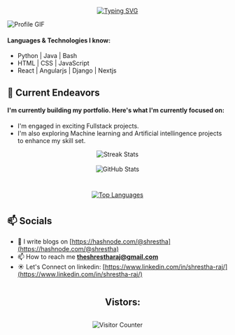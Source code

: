 <!DOCTYPE html>
<html lang="en">
<body>
  <p align="center">
    <a href="https://git.io/typing-svg">
      <img src="https://readme-typing-svg.demolab.com?font=Fira+Code&size=27&pause=1000&color=F77D2A&center=true&vCenter=true&random=true&width=438&lines=Hey%F0%9F%91%8B%2C+I'm+Shrestha!;Welcome+to+my+github.;Happy+stalking+%3A)" alt="Typing SVG" />
    </a>
  </p>
  <img src="https://user-images.githubusercontent.com/73097560/115834477-dbab4500-a447-11eb-908a-139a6edaec5c.gif" alt="Profile GIF">

  <h4>Languages & Technologies I know:</h4>
  <ul>
    <li>Python | Java | Bash</li>
    <li>HTML | CSS | JavaScript</li>
    <li>React | Angularjs | Django | Nextjs</li>
  
  </ul>

  <h2>🔭 Current Endeavors</h2>
  
  #### I'm currently building my portfolio. Here's what I'm currently focused on:
  
  <ul>
    <li>I'm engaged in exciting Fullstack projects.</li>
    <li>I'm also exploring Machine learning and Artificial intellingence projects to enhance my skill set.</li>
  
  </ul>

 <div align="center">
    <img src="https://streak-stats.demolab.com?user=shresthacodes&theme=dark-smoky&exclude_days=Sat" alt="Streak Stats">
    <br><br>
    <img src="https://github-readme-stats.vercel.app/api?username=shresthacodes&theme=graywhite&show_icons=true" alt="GitHub Stats">
  </div>

  <div align="center">
    <br><br>
    <a href="https://github.com/shresthacodes">
      <img style="margin: 0.5rem" src="https://github-readme-stats.vercel.app/api/top-langs/?username=shresthacodes&hide_progress=true" alt="Top Languages">
    </a>
  </div>


  <h2>📫 Socials</h2>
  
 - 📝 I write blogs on [https://hashnode.com/@shrestha](https://hashnode.com/@shrestha)
 - 📫 How to reach me **theshrestharaj@gmail.com**
 - ☀︎ Let's Connect on linkedin: [https://www.linkedin.com/in/shrestha-raj/](https://www.linkedin.com/in/shrestha-raj/)
   

  <div id="user-content-toc">
  <ul align="center">
    <summary><h2 style="display: inline-block">Vistors:</h2></summary>
  </ul>
</div>
  <p align="center">
    <img align="center" src="https://profile-counter.glitch.me/shresthacodes/count.svg" alt="Visitor Counter" />
  </p>
</body>
</html>
